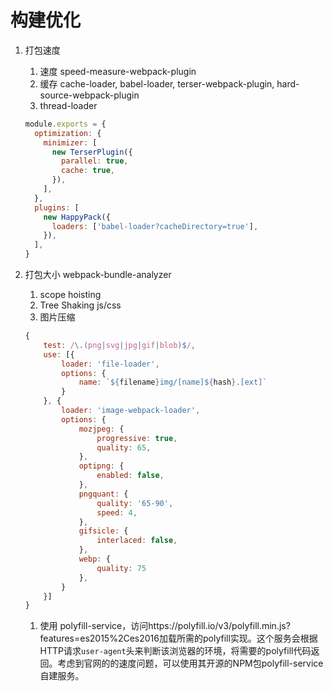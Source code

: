 # 构建优化

1. 打包速度

   1. 速度 speed-measure-webpack-plugin
   1. 缓存 cache-loader, babel-loader, terser-webpack-plugin, hard-source-webpack-plugin
   1. thread-loader

   ```js
   module.exports = {
     optimization: {
       minimizer: [
         new TerserPlugin({
           parallel: true,
           cache: true,
         }),
       ],
     },
     plugins: [
       new HappyPack({
         loaders: ['babel-loader?cacheDirectory=true'],
       }),
     ],
   }
   ```

1. 打包大小 webpack-bundle-analyzer

   1. scope hoisting
   1. Tree Shaking js/css
   1. 图片压缩

   ```js
   {
       test: /\.(png|svg|jpg|gif|blob)$/,
       use: [{
           loader: 'file-loader',
           options: {
               name: `${filename}img/[name]${hash}.[ext]`
           }
       }, {
           loader: 'image-webpack-loader',
           options: {
               mozjpeg: {
                   progressive: true,
                   quality: 65,
               },
               optipng: {
                   enabled: false,
               },
               pngquant: {
                   quality: '65-90',
                   speed: 4,
               },
               gifsicle: {
                   interlaced: false,
               },
               webp: {
                   quality: 75
               },
           }
       }]
   }
   ```

   1. 使用 polyfill-service，访问https://polyfill.io/v3/polyfill.min.js?features=es2015%2Ces2016加载所需的polyfill实现。这个服务会根据HTTP请求`user-agent`头来判断该浏览器的环境，将需要的polyfill代码返回。考虑到官网的的速度问题，可以使用其开源的NPM包polyfill-service自建服务。
